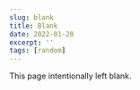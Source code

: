 ```yaml
---
slug: blank
title: Blank
date: 2022-01-20
excerpt: ''
tags: [random]
---
```


This page intentionally left blank.

